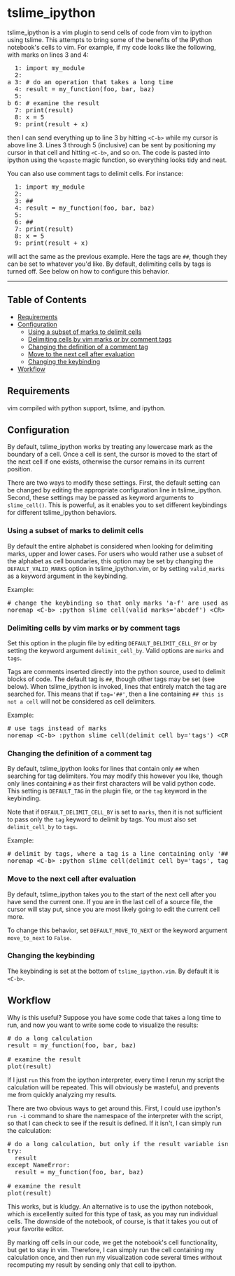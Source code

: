tslime_ipython
==============

tslime_ipython is a vim plugin to send cells of code from vim to ipython using tslime. This attempts to bring some of the benefits of
the IPython notebook's cells to vim. For example, if my code looks like the following, with marks on lines 3 and 4:

<pre>
  1: import my_module
  2:
a 3: # do an operation that takes a long time
  4: result = my_function(foo, bar, baz)
  5:
b 6: # examine the result
  7: print(result)
  8: x = 5
  9: print(result + x)
</pre>

then I can send everything up to line 3 by hitting `<C-b>` while my cursor is above line 3. Lines 3 through 5 (inclusive)
can be sent by positioning my cursor in that cell and hitting `<C-b>`, and so on. The code is pasted into ipython
using the `%cpaste` magic function, so everything looks tidy and neat.

You can also use comment tags to delimit cells. For instance:

<pre>
  1: import my_module
  2:
  3: ##
  4: result = my_function(foo, bar, baz)
  5:
  6: ##
  7: print(result)
  8: x = 5
  9: print(result + x)
</pre>

will act the same as the previous example. Here the tags are `##`, though they can be set to whatever you'd like. 
By default, delimiting cells by tags is turned off. See below on how to configure this behavior.

---
Table of Contents
---

- [Requirements ](#requirements-)
- [Configuration](#configuration)
	- [Using a subset of marks to delimit cells](#using-a-subset-of-marks-to-delimit-cells)
	- [Delimiting cells by vim marks or by comment tags](#delimiting-cells-by-vim-marks-or-by-comment-tags)
	- [Changing the definition of a comment tag](#changing-the-definition-of-a-comment-tag)
	- [Move to the next cell after evaluation](#move-to-the-next-cell-after-evaluation)
	- [Changing the keybinding](#changing-the-keybinding)
- [Workflow](#workflow)


Requirements 
------------
vim compiled with python support, tslime, and ipython.


Configuration
-------------
By default, tslime_ipython works by treating any lowercase mark as the boundary of a cell. Once a cell is sent,
the cursor is moved to the start of the next cell if one exists, otherwise the cursor remains in its current
position.

There are two ways to modify these settings. First, the default setting can be changed by editing the appropriate
configuration line in tslime_ipython. Second, these settings may be passed as keyword arguments to `slime_cell()`.
This is powerful, as it enables you to set different keybindings for different tslime_ipython behaviors.

### Using a subset of marks to delimit cells
By default the entire alphabet is considered when looking for delimiting marks, upper
and lower cases. For users who would rather use a subset of the alphabet as cell boundaries, this option may
be set by changing the `DEFAULT_VALID_MARKS` option in tslime_ipython.vim, or by setting `valid_marks` as a keyword
argument in the keybinding.

Example:
<pre>
# change the keybinding so that only marks 'a-f' are used as cell delimiters
noremap &lt;C-b&gt; :python slime_cell(valid_marks='abcdef') &lt;CR&gt;
</pre>

### Delimiting cells by vim marks or by comment tags
Set this option in the plugin file by editing `DEFAULT_DELIMIT_CELL_BY`
or by setting the keyword argument `delimit_cell_by`. Valid options are `marks` and `tags`.

Tags are comments inserted directly into the python source, used
to delimit blocks of code. The default tag is `##`, though other tags may be set (see below). When tslime_ipython
is invoked, lines that entirely match the tag are searched for. This means that if `tag='##'`, then a line containing
`## this is not a cell` will not be considered as cell delimiters.

Example:
<pre>
# use tags instead of marks
noremap &lt;C-b&gt; :python slime_cell(delimit_cell_by='tags') &lt;CR&gt;
</pre>

### Changing the definition of a comment tag
By default, tslime_ipython looks for lines that contain only `##` when searching for tag delimiters. You
may modify this however you like, though only lines containing `#` as their first characters will be valid
python code. This setting is `DEFAULT_TAG` in the plugin file, or the `tag` keyword in the keybinding.

Note that if `DEFAULT_DELIMIT_CELL_BY` is set to `marks`, then it is not sufficient to pass only the `tag` keyword
to delimit by tags. You must also set `delimit_cell_by` to `tags`.

Example:
<pre>
# delimit by tags, where a tag is a line containing only '## cell'
noremap &lt;C-b&gt; :python slime_cell(delimit_cell_by='tags', tag='## cell') &lt;CR&gt;
</pre>

### Move to the next cell after evaluation
By default, tslime_ipython takes you to the start of the next cell after you have send the current one.
If you are in the last cell of a source file, the cursor will stay put, since you are most likely going to
edit the current cell more.

To change this behavior, set `DEFAULT_MOVE_TO_NEXT` or the keyword argument `move_to_next` to `False`.

### Changing the keybinding
The keybinding is set at the bottom of `tslime_ipython.vim`. By default it is `<C-b>`.

Workflow
--------
Why is this useful? Suppose you have some code that takes a long time to run, and now you want to write some code to 
visualize the results:

<pre>
# do a long calculation
result = my_function(foo, bar, baz)

# examine the result
plot(result)
</pre>

If I just `run` this from the ipython interpreter, every time I rerun my script the calculation will
be repeated. This will obviously be wasteful, and prevents me from quickly analyzing my results.

There are two obvious ways to get around this. First, I could use ipython's `run -i` command to share the namespace
of the interpreter with the script, so that I can check to see if the result is defined. If it isn't, I can
simply run the calculation:

<pre>
# do a long calculation, but only if the result variable isn't in my scope
try:
  result
except NameError:
  result = my_function(foo, bar, baz)

# examine the result
plot(result)
</pre>

This works, but is kludgy. An alternative is to use the ipython notebook, which is excellently suited for this type
of task, as you may run individual cells. The downside of the notebook, of course, is that it takes you out of
your favorite editor.

By marking off cells in our code, we get the notebook's cell functionality, but get to stay in vim. Therefore,
I can simply run the cell containing my calculation once, and then run my visualization code several times without
recomputing my result by sending only that cell to ipython.
